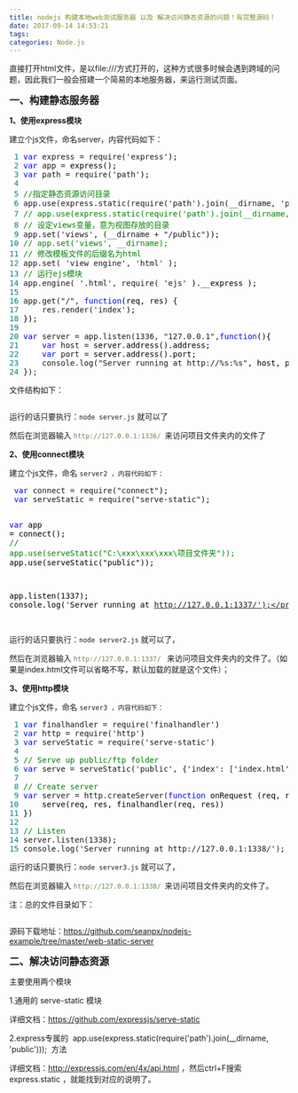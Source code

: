 ```yaml
---
title: nodejs 构建本地web测试服务器 以及 解决访问静态资源的问题！有完整源码！
date: 2017-09-14 14:53:21
tags: 
categories: Node.js
---
```


<!--more-->


<p style="text-align:left">直接打开html文件，是以file:///方式打开的，这种方式很多时候会遇到跨域的问题，因此我们一般会搭建一个简易的本地服务器，来运行测试页面。</p>
<p><span style="font-size:18px"><strong>一、构建静态服务器</strong></span></p>
<p><strong>1、使用express模块</strong></p>
<p>建立个js文件，命名server，内容代码如下：</p>
<div class="cnblogs_code">
<pre><span style="color:#008080"> 1</span> <span style="color:#0000ff">var</span> express = require('express'<span style="color:#000000">);
</span><span style="color:#008080"> 2</span> <span style="color:#0000ff">var</span> app =<span style="color:#000000"> express();
</span><span style="color:#008080"> 3</span> <span style="color:#0000ff">var</span> path = require('path'<span style="color:#000000">);
</span><span style="color:#008080"> 4</span> 
<span style="color:#008080"> 5</span> <span style="color:#008000">//</span><span style="color:#008000">指定静态资源访问目录</span>
<span style="color:#008080"> 6</span> app.use(express.static(require('path').join(__dirname, 'public'<span style="color:#000000">)));
</span><span style="color:#008080"> 7</span> <span style="color:#008000">//</span><span style="color:#008000"> app.use(express.static(require('path').join(__dirname, 'views'))); 如果有文件夹存放资源，出现报错的话，那就多use几次就可以了</span>
<span style="color:#008080"> 8</span> <span style="color:#008000">//</span><span style="color:#008000"> 设定views变量，意为视图存放的目录</span>
<span style="color:#008080"> 9</span> app.set('views', (__dirname &#43; &quot;/public&quot;<span style="color:#000000">));
</span><span style="color:#008080">10</span> <span style="color:#008000">//</span><span style="color:#008000"> app.set('views', __dirname);</span>
<span style="color:#008080">11</span> <span style="color:#008000">//</span><span style="color:#008000"> 修改模板文件的后缀名为html</span>
<span style="color:#008080">12</span> app.set( 'view engine', 'html'<span style="color:#000000"> );
</span><span style="color:#008080">13</span> <span style="color:#008000">//</span><span style="color:#008000"> 运行ejs模块</span>
<span style="color:#008080">14</span> app.engine( '.html', require( 'ejs'<span style="color:#000000"> ).__express );
</span><span style="color:#008080">15</span> 
<span style="color:#008080">16</span> app.get(&quot;/&quot;, <span style="color:#0000ff">function</span><span style="color:#000000">(req, res) {
</span><span style="color:#008080">17</span>     res.render('index'<span style="color:#000000">);
</span><span style="color:#008080">18</span> <span style="color:#000000">});
</span><span style="color:#008080">19</span> 
<span style="color:#008080">20</span> <span style="color:#0000ff">var</span> server = app.listen(1336, &quot;127.0.0.1&quot;,<span style="color:#0000ff">function</span><span style="color:#000000">(){
</span><span style="color:#008080">21</span>     <span style="color:#0000ff">var</span> host =<span style="color:#000000"> server.address().address;
</span><span style="color:#008080">22</span>     <span style="color:#0000ff">var</span> port =<span style="color:#000000"> server.address().port;
</span><span style="color:#008080">23</span>     console.log(&quot;Server running at http://%s:%s&quot;<span style="color:#000000">, host, port)
</span><span style="color:#008080">24</span> });</pre>
</div>
<p>文件结构如下：</p>
<p><img src="http://images2015.cnblogs.com/blog/934812/201707/934812-20170713170440197-645897.png" alt=""></p>
<p>运行的话只要执行：<code>node server.js</code> 就可以了</p>
<p>然后在浏览器输入 <code><span style="color:#6a8759">http://127.0.0.1:1336/ </span></code>来访问项目文件夹内的文件了</p>
<p><strong>2、使用connect模块</strong></p>
<p>建立个js文件，命名 <code>server2 ，内容代码如下：</code></p>
<div class="cnblogs_code">
<pre> <span style="color:#0000ff">var</span> connect = require(&quot;connect&quot;<span style="color:#000000">);
 </span><span style="color:#0000ff">var</span> serveStatic = require(&quot;serve-static&quot;<span style="color:#000000">);

 </span><span style="color:#0000ff">var</span> app =<span style="color:#000000"> connect();
 </span><span style="color:#008000">//</span><span style="color:#008000"> app.use(serveStatic(&quot;C:\\xxx\\xxx\\xxx\\项目文件夹&quot;));</span>
 app.use(serveStatic(&quot;public&quot;<span style="color:#000000">));

 app.listen(</span>1337<span style="color:#000000">);
 console.log(</span>'Server running at http://127.0.0.1:1337/');</pre>
</div>
<p>运行的话只要执行：<code>node server2.js</code> 就可以了，</p>
<p>然后在浏览器输入 <code><span style="color:#6a8759">http://127.0.0.1:1337/</span> </code>
来访问项目文件夹内的文件了。（如果是index.html文件可以省略不写，默认加载的就是这个文件）；</p>
<p><strong>3、使用http模块</strong></p>
<p>建立个js文件，命名 <code>server3 ，内容代码如下：</code></p>
<div class="cnblogs_code">
<pre><span style="color:#008080"> 1</span> <span style="color:#0000ff">var</span> finalhandler = require('finalhandler'<span style="color:#000000">)
</span><span style="color:#008080"> 2</span> <span style="color:#0000ff">var</span> http = require('http'<span style="color:#000000">)
</span><span style="color:#008080"> 3</span> <span style="color:#0000ff">var</span> serveStatic = require('serve-static'<span style="color:#000000">)
</span><span style="color:#008080"> 4</span> 
<span style="color:#008080"> 5</span> <span style="color:#008000">//</span><span style="color:#008000"> Serve up public/ftp folder</span>
<span style="color:#008080"> 6</span> <span style="color:#0000ff">var</span> serve = serveStatic('public', {'index': ['index.html', 'index.htm'<span style="color:#000000">]})
</span><span style="color:#008080"> 7</span> 
<span style="color:#008080"> 8</span> <span style="color:#008000">//</span><span style="color:#008000"> Create server</span>
<span style="color:#008080"> 9</span> <span style="color:#0000ff">var</span> server = http.createServer(<span style="color:#0000ff">function</span><span style="color:#000000"> onRequest (req, res) {
</span><span style="color:#008080">10</span> <span style="color:#000000">    serve(req, res, finalhandler(req, res))
</span><span style="color:#008080">11</span> <span style="color:#000000">})
</span><span style="color:#008080">12</span> 
<span style="color:#008080">13</span> <span style="color:#008000">//</span><span style="color:#008000"> Listen</span>
<span style="color:#008080">14</span> server.listen(1338<span style="color:#000000">);
</span><span style="color:#008080">15</span> console.log('Server running at http://127.0.0.1:1338/');</pre>
</div>
<p>运行的话只要执行：<code>node server3.js</code> 就可以了，</p>
<p>然后在浏览器输入 <code><span style="color:#6a8759">http://127.0.0.1:1338/ </span></code>来访问项目文件夹内的文件了。</p>
<p>注：总的文件目录如下：</p>
<p><img src="http://images2015.cnblogs.com/blog/934812/201707/934812-20170713172354400-1245708414.png" alt=""></p>
<p>源码下载地址：<a target="_blank" title="https://github.com/arvin0/nodejs-example/tree/master/web-static-server" href="https://github.com/arvin0/nodejs-example/tree/master/web-static-server" target="_blank">https://github.com/seanpx/nodejs-example/tree/master/web-static-server</a><br>
</p>
<p><strong><span style="font-size:18px">二、解决访问静态资源</span></strong></p>
<p>主要使用两个模块</p>
<p>1.通用的&nbsp;<span class="cnblogs_code">serve-static</span>&nbsp;模块</p>
<p>详细文档：<a target="_blank" href="https://github.com/expressjs/serve-static" target="_blank">https://github.com/expressjs/serve-static
</a><br>
</p>
<p>2.express专属的 &nbsp;<span class="cnblogs_code">app.use(express.static(require('path').join(__dirname, 'public')));</span>&nbsp; 方法</p>
<p>详细文档：<a target="_blank" href="http://expressjs.com/en/4x/api.html" target="_blank">http://expressjs.com/en/4x/api.html</a> ，然后ctrl&#43;F搜索
<span class="cnblogs_code">express.static</span> ，就能找到对应的说明了。</p>
<p>&nbsp;</p>
